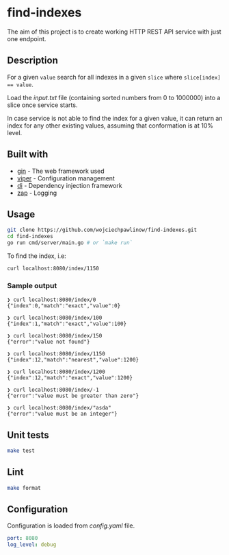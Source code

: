 # find-indexes

The aim of this project is to create working HTTP REST API service with just one endpoint.

## Description

For a given `value` search for all indexes in a given `slice` where `slice[index] == value`.  

Load the _input.txt_ file (containing sorted numbers from 0 to 1000000) into a slice once service starts.  

In case service is not able to find the index for a given value, it can return an index for any other existing values,
assuming that conformation is at 10% level.

## Built with

- [gin](https://github.com/gin-gonic/gin) - The web framework used
- [viper](https://github.com/spf13/viper) - Configuration management
- [di](https://github.com/sarulabs/di) - Dependency injection framework
- [zap](https://pkg.go.dev/go.uber.org/zap) - Logging

## Usage

```bash
git clone https://github.com/wojciechpawlinow/find-indexes.git
cd find-indexes
go run cmd/server/main.go # or `make run`
```

To find the index, i.e:
```curl
curl localhost:8080/index/1150
```

### Sample output
```
❯ curl localhost:8080/index/0
{"index":0,"match":"exact","value":0}

❯ curl localhost:8080/index/100                                                                                                                                                                                                                              
{"index":1,"match":"exact","value":100}

❯ curl localhost:8080/index/150
{"error":"value not found"}

❯ curl localhost:8080/index/1150
{"index":12,"match":"nearest","value":1200}

❯ curl localhost:8080/index/1200
{"index":12,"match":"exact","value":1200}

❯ curl localhost:8080/index/-1
{"error":"value must be greater than zero"}

❯ curl localhost:8080/index/"asda"
{"error":"value must be an integer"}
```

## Unit tests

```bash
make test
```

## Lint

```bash
make format
```

## Configuration

Configuration is loaded from _config.yaml_ file.

```yaml
port: 8080
log_level: debug
```